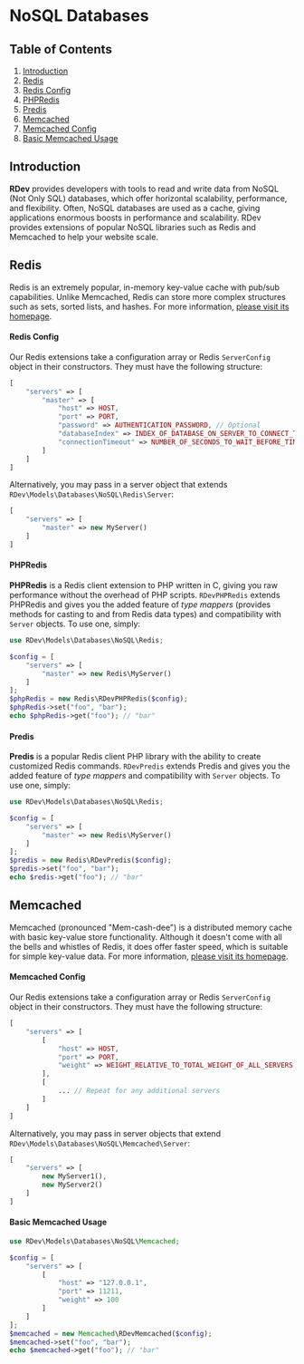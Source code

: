 # NoSQL Databases

## Table of Contents
1. [Introduction](#introduction)
2. [Redis](#redis)
  1. [Redis Config](#redis-config)
  2. [PHPRedis](#phpredis)
  3. [Predis](#predis)
3. [Memcached](#memcached)
  1. [Memcached Config](#memcached-config)
  2. [Basic Memcached Usage](#basic-memcached-usage)

## Introduction
**RDev** provides developers with tools to read and write data from NoSQL (Not Only SQL) databases, which offer horizontal scalability, performance, and flexibility.  Often, NoSQL databases are used as a cache, giving applications enormous boosts in performance and scalability.  RDev provides extensions of popular NoSQL libraries such as Redis and Memcached to help your website scale.

## Redis
Redis is an extremely popular, in-memory key-value cache with pub/sub capabilities.  Unlike Memcached, Redis can store more complex structures such as sets, sorted lists, and hashes.  For more information, [please visit its homepage](http://redis.io/).

#### Redis Config
Our Redis extensions take a configuration array or Redis `ServerConfig` object in their constructors.  They must have the following structure:
```php
[
    "servers" => [
        "master" => [
            "host" => HOST,
            "port" => PORT,
            "password" => AUTHENTICATION_PASSWORD, // Optional
            "databaseIndex" => INDEX_OF_DATABASE_ON_SERVER_TO_CONNECT_TO, // Optional
            "connectionTimeout" => NUMBER_OF_SECONDS_TO_WAIT_BEFORE_TIMEOUT // Optional
        ]
    ]
]
```
Alternatively, you may pass in a server object that extends `RDev\Models\Databases\NoSQL\Redis\Server`:
```php
[
    "servers" => [
        "master" => new MyServer()
    ]
]
```

#### PHPRedis
**PHPRedis** is a Redis client extension to PHP written in C, giving you raw performance without the overhead of PHP scripts.  `RDevPHPRedis` extends PHPRedis and gives you the added feature of *type mappers* (provides methods for casting to and from Redis data types) and compatibility with `Server` objects.  To use one, simply:
```php
use RDev\Models\Databases\NoSQL\Redis;

$config = [
    "servers" => [
        "master" => new Redis\MyServer()
    ]
];
$phpRedis = new Redis\RDevPHPRedis($config);
$phpRedis->set("foo", "bar");
echo $phpRedis->get("foo"); // "bar"
```

#### Predis
**Predis** is a popular Redis client PHP library with the ability to create customized Redis commands.  `RDevPredis` extends Predis and gives you the added feature of *type mappers* and compatibility with `Server` objects.  To use one, simply:
```php
use RDev\Models\Databases\NoSQL\Redis;

$config = [
    "servers" => [
        "master" => new Redis\MyServer()
    ]
];
$predis = new Redis\RDevPredis($config);
$predis->set("foo", "bar");
echo $redis->get("foo"); // "bar"
```

## Memcached
Memcached (pronounced "Mem-cash-dee") is a distributed memory cache with basic key-value store functionality.  Although it doesn't come with all the bells and whistles of Redis, it does offer faster speed, which is suitable for simple key-value data.  For more information, [please visit its homepage](http://www.memcached.org/).

#### Memcached Config
Our Redis extensions take a configuration array or Redis `ServerConfig` object in their constructors.  They must have the following structure:
```php
[
    "servers" => [
        [
            "host" => HOST,
            "port" => PORT,
            "weight" => WEIGHT_RELATIVE_TO_TOTAL_WEIGHT_OF_ALL_SERVERS // Optional
        ],
        [
            ... // Repeat for any additional servers
        ]
    ]
]
```
Alternatively, you may pass in server objects that extend `RDev\Models\Databases\NoSQL\Memcached\Server`:
```php
[
    "servers" => [
        new MyServer1(),
        new MyServer2()
    ]
]
```
#### Basic Memcached Usage
```php
use RDev\Models\Databases\NoSQL\Memcached;

$config = [
    "servers" => [
        [
            "host" => "127.0.0.1",
            "port" => 11211,
            "weight" => 100
        ]
    ]
];
$memcached = new Memcached\RDevMemcached($config);
$memcached->set("foo", "bar");
echo $memcached->get("foo"); // "bar"
```